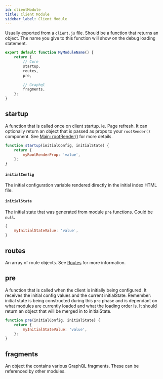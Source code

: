 ```yaml
---
id: clientModule
title: Client Module
sidebar_label: Client Module
---
```


Usually exported from a `client.js` file. Should be a function that returns an object. The name
you give to this function will show on the debug loading statement.

```javascript
export default function MyModuleName() {
	return {
		// Core
		startup,
		routes,		
		pre,
		
		// Graphql
		fragments,
	};
}
```

## startup
A function that is called once on client startup. ie. Page refresh.
It can optionally return an object that is passed as props to your `rootRender()` component.
See [Main: rootRender()](main#rootrenderjs) for more details.

```javascript
function startup(initialConfig, initialState) {
	return {
		myRootRenderProp: 'value',
	};
}
```

#### `initialConfig`
The initial configuration variable rendered directly in the initial index HTML file.

#### `initialState`
The initial state that was generated from module `pre` functions. Could be `null`.

```javascript
{	
	myInitialStateValue: 'value',
}
```

## routes
An array of route objects.
See [Routes](routes) for more information.

## pre
A function that is called when the client is initially being configured. It receives the
initial config values and the current initialState. Remember: initial state is being constructed
during this `pre` phase and is dependant on what modules are currently loaded and what the loading
order is. It should return an object that will be merged in to initialState.

```javascript
function pre(initialConfig, initialState) {
	return {
		myInitialStateValue: 'value',
	};
}
```

## fragments
An object the contains various GraphQL fragments. These can be referenced by other modules. 

